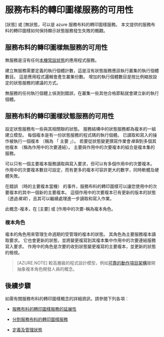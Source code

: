 <properties
   pageTitle="服務布料的轉印圖樣服務的可用性 |Microsoft Azure"
   description="偵測錯誤、 錯誤移轉及復原服務描述"
   services="service-fabric"
   documentationCenter=".net"
   authors="appi101"
   manager="timlt"
   editor=""/>

<tags
   ms.service="service-fabric"
   ms.devlang="dotnet"
   ms.topic="article"
   ms.tgt_pltfrm="NA"
   ms.workload="NA"
   ms.date="08/10/2016"
   ms.author="aprameyr"/>

# <a name="availability-of-service-fabric-services"></a>服務布料的轉印圖樣服務的可用性
[狀態] 或 [無狀態，可以是 azure 服務布料的轉印圖樣服務。 本文提供的服務布料的轉印圖樣如何保持顯示狀態服務發生失敗的概觀。

## <a name="availability-of-service-fabric-stateless-services"></a>服務布料的轉印圖樣無服務的可用性
無服務是沒有任何[本機常設狀態](service-fabric-concepts-state.md)的應用程式服務。

建立無服務需要定義的執行個體計數，這是沒有狀態服務應該執行叢集的執行個體數目。 這是應用程式邏輯會產生叢集份數。 增加的執行個體數目是按比例縮放設定的狀態服務的建議的方式。

無服務的任何執行個體上偵測到錯誤，在叢集一些其他合格節點就會建立新的執行個體。

## <a name="availability-of-service-fabric-stateful-services"></a>服務布料的轉印圖樣狀態服務的可用性
設定狀態服務有一些與其相關聯的狀態。 服務結構中的狀態服務都為複本的一組建立模型。 每個複本是有一份狀態服務的程式碼的執行個體。 已讀取和寫入的操作被執行一個複本 （稱為 「 主要 」）。 若要從狀態變更撰寫作業會*複製*到多個其他複本 （稱為作用中的次要連結）。 主要與作用中的次要複本的組合是複本集的服務。

可以只有一個主要複本服務讀取與寫入要求，但可以有多個作用中的次要複本。 作用中的次要複本數目可設定，而有更多的複本可容許更大的數字，同時軟體及硬體失敗。

在錯誤 （時的主要複本當機） 的事件，服務布料的轉印圖樣可以讓您使用中的次要複本的其中一個新的主要複本。 這個作用中的次要複本已有更新的版本的狀態 （透過*複寫*），且其可以繼續處理進一步讀取和寫入作業。

此概念-複本，在 [主要] 或 [作用中的次要-稱為複本角色。

### <a name="replica-roles"></a>複本角色
複本的角色用來管理生命週期的受管理的複本的狀態。 其角色為主要服務複本讀取要求。 它也會更新的狀態，並將變更複寫到其複本集中作用中的次要連結服務寫入要求。 作用中的角色是次要的收到狀態變更複寫的主要複本，並更新的狀態的檢視。

>[AZURE.NOTE] 較高層級的程式設計模型，例如[可靠的動作項目架構](service-fabric-reliable-actors-introduction.md)離開抽象複本角色開發人員的概念。

## <a name="next-steps"></a>後續步驟

如需有關服務布料的轉印圖樣概念的詳細資訊，請參閱下列各項︰

- [服務布料的轉印圖樣服務的延展性](service-fabric-concepts-scalability.md)

- [分割服務布料的轉印圖樣服務](service-fabric-concepts-partitioning.md)

- [定義及管理狀態](service-fabric-concepts-state.md)
